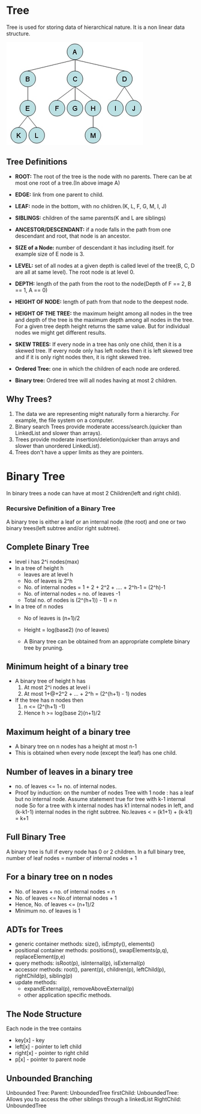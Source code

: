 # Tree

Tree is used for storing data of hierarchical nature. It is a non linear data structure.

![tree](https://github.com/Rahul-Raviprasad/Data-Structures-in-JavaScript/raw/master/Trees/tree.jpg "Tree Data Structure")


## Tree Definitions

* **ROOT:** The root of the tree is the node with no parents. There can be at most one root of a tree.(In above image A)
* **EDGE:** link from one parent to child.
* **LEAF:** node in the bottom, with no children.(K, L, F, G, M, I, J)
* **SIBLINGS:** children of the same parents(K and L are siblings)
* **ANCESTOR/DESCENDANT:** if a node falls in the path from one descendant and root, that node is an ancestor.
* **SIZE of a Node:** number of descendant it has including itself. for example size of E node is 3.
* **LEVEL:** set of all nodes at a given depth is called level of the tree(B, C, D are all at same level). The root node is at level 0.
* **DEPTH:** length of the path from the root to the node(Depth of F == 2, B == 1, A == 0)
* **HEIGHT OF NODE:** length of path from that node to the deepest node.
* **HEIGHT OF THE TREE:** the maximum height among all nodes in the tree and depth of the tree is the maximum depth among all nodes in the tree. For a given tree depth height returns the same value. But for individual nodes we might get different results.
* **SKEW TREES:** If every node in a tree has only one child, then it is a skewed tree. If every node only has left nodes then it is left skewed tree and if it is only right nodes then, it is right skewed tree.

* **Ordered Tree:** one in which the children of each node are ordered.
* **Binary tree:** Ordered tree will all nodes having at most 2 children.

## Why Trees?
1. The data we are representing might naturally form a hierarchy. For example, the file system on a computer.
2. Binary search Trees provide moderate access/search.(quicker than LinkedList and slower than arrays).
3. Trees provide moderate insertion/deletion(quicker than arrays and slower than unordered LinkedList).
4. Trees don't have a upper limits as they are pointers.

# Binary Tree
In binary trees a node can have at most 2 Children(left and right child).

### Recursive Definition of a Binary Tree
A binary tree is either a leaf or an internal node (the root) and one or two binary trees(left subtree and/or right subtree).

## Complete Binary Tree
* level i has 2^i nodes(max)
* In a tree of height h
  * leaves are at level h
  * No. of leaves is 2^h
  * No. of internal nodes = 1 + 2 + 2^2 + .... + 2^h-1 = (2^h)-1
  * No. of internal nodes =  no. of leaves -1
  * Total no. of nodes is (2^(h+1)) - 1) = n
* In a tree of n nodes
  * No of leaves is (n+1)/2
  * Height = log(base2) (no of leaves)

  * A Binary tree can be obtained from an appropriate complete binary tree by pruning.


## Minimum height of a binary tree
* A binary tree of height h has
  1. At most 2^i nodes at level i
  2. At most 1+@+2^2 + ... + 2^h = (2^(h+1) - 1) nodes
* If the tree has n nodes then
  1. n <= (2^(h+1) -1)
  2. Hence h >= log(base 2)(n+1)/2

## Maximum height of a binary tree
* A binary tree on n nodes has a height at most n-1
* This is obtained when every node (except the leaf) has one child.

## Number of leaves in a binary tree
* no. of leaves <= 1+ no. of internal nodes.
* Proof by induction: on the number of nodes
  Tree with 1 node : has a leaf but no internal node.
  Assume statement true for tree with k-1 internal node
  So for a tree with k internal nodes has k1 internal nodes in left, and (k-k1-1) internal nodes in the right subtree.
  No.leaves < = (k1+1) + (k-k1) = k+1

## Full Binary Tree
A binary tree is full if every node has 0 or 2 children.
In a full binary tree, number of leaf nodes = number of internal nodes + 1

##  For a binary tree on n nodes
* No. of leaves + no. of internal nodes = n
* No. of leaves <= No.of internal nodes + 1
* Hence, No. of leaves <= (n+1)/2
* Minimum no. of leaves is 1

## ADTs for Trees
* generic container methods: size(), isEmpty(), elements()
* positional container methods: positions(), swapElements(p,q), replaceElement(p,e)
* query methods: isRoot(p), isInternal(p), isExternal(p)
* accessor methods: root(), parent(p), children(p), leftChild(p), rightChild(p), sibling(p)
* update methods:
  * expandExternal(p), removeAboveExternal(p)
  * other application specific methods.

## The Node Structure
Each node in the tree contains
* key[x] - key
* left[x] - pointer to left child
* right[x] - pointer to right child
* p[x] - pointer to parent node

## Unbounded Branching
Unbounded Tree:
Parent: UnboundedTree
firstChild: UnboundedTree: Allows you to access the other siblings through a linkedList
RightChild: UnboundedTree

